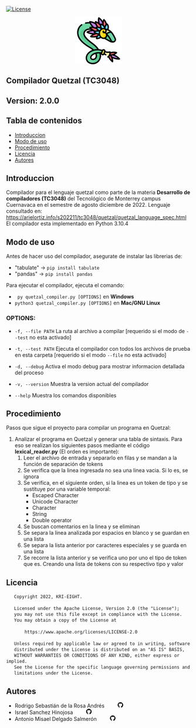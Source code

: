 [![License](https://img.shields.io/badge/License-Apache_2.0-blue.svg)](https://opensource.org/licenses/Apache-2.0)
<p align="center">
    <img src="img/quetzal_logo.png" alt="logo_quetzal">
</p>

## Compilador Quetzal (TC3048) <!-- omit in toc --> 
## Version: 2.0.0 <!-- omit in toc --> 
## Tabla de contenidos <!-- omit in toc --> 
- [Introduccion](#introduccion)
- [Modo de uso](#modo-de-uso)
- [Procedimiento](#procedimiento)
- [Licencia](#licencia)
- [Autores](#autores)


## Introduccion
Compilador para el lenguaje quetzal como parte de la materia **Desarrollo de compiladores (TC3048)** del Tecnol&oacute;gico de Monterrey campus Cuernavaca en el semestre de agosto diciembre de 2022. 
Lenguaje consultado en: https://arielortiz.info/s202211/tc3048/quetzal/quetzal_language_spec.html 
El compilador esta implementado en Python 3.10.4

## Modo de uso
Antes de hacer uso del compilador, asegurate de instalar las librerias de:
- "tabulate" -> ```pip install tabulate```
- "pandas" -> ```pip install pandas```

Para ejecutar el compilador, ejecuta el comando: 

- ``` py quetzal_compiler.py [OPTIONS]``` en **Windows**
- ``` python3 quetzal_compiler.py [OPTIONS] ``` en **Mac/GNU Linux**

### OPTIONS:
  * ```-f, --file PATH```  La ruta al archivo a compilar [requerido si el modo de ```--test``` no esta activado]

  * ```-t, --test PATH```  Ejecuta el compilador con todos los archivos de prueba en esta carpeta [requerido si el modo ```--file``` no esta activado]

  * ```-d, --debug```      Activa el modo debug para mostrar informacion detallada del proceso

  * ```-v, --version```    Muestra la version actual del compilador

  * ```--help```           Muestra los comandos disponibles

## Procedimiento

Pasos que sigue el proyecto para compilar un programa en Quetzal:
1. Analizar el programa en Quetzal y generar una tabla de sintaxis. Para eso se realizan los siguientes pasos mediante el código **lexical_reader.py** (El orden es importante):
    1. Leer el archivo de entrada y separarlo en filas y se mandan a la función de separación de tokens
    2. Se verifica que la linea ingresada no sea una linea vacia. Si lo es, se ignora
    3. Se verifica, en el siguiente orden, si la linea es un token de tipo y se sustituye por una variable temporal:
        * Escaped Character
        * Unicode Character
        * Character
        * String
        * Double operator
    4. Se buscan comentarios en la linea y se eliminan
    5. Se separa la linea analizada por espacios en blanco y se guardan en una lista
    6. Se separa la lista anterior por caracteres especiales y se guarda en una lista
    7. Se recorre la lista anterior y se verifica uno por uno el tipo de token que es. Creando una lista de tokens con su respectivo tipo y valor

## Licencia
``` 
   Copyright 2022, KRI-EIGHT. 

   Licensed under the Apache License, Version 2.0 (the "License");
   you may not use this file except in compliance with the License.
   You may obtain a copy of the License at

       https://www.apache.org/licenses/LICENSE-2.0

   Unless required by applicable law or agreed to in writing, software
   distributed under the License is distributed on an "AS IS" BASIS,
   WITHOUT WARRANTIES OR CONDITIONS OF ANY KIND, either express or implied.
   See the License for the specific language governing permissions and
   limitations under the License.
```
## Autores
- Rodrigo Sebasti&aacute;n de la Rosa Andr&eacute;s <a href="https://github.com/RodrigoSebastian"><img src="img/git.png" height="15rem" style="margin-left: 2rem;"></a>
- Israel Sanchez Hinojosa <a href="https://github.com/Isra-14"><img src="img/git.png" height="15rem" style="margin-left: 2rem;"></a>
- Antonio Misael Delgado Salmer&oacute;n <a href="https://github.com/MisaDelgado10"><img src="img/git.png" height="15rem" style="margin-left:2rem;"></a>